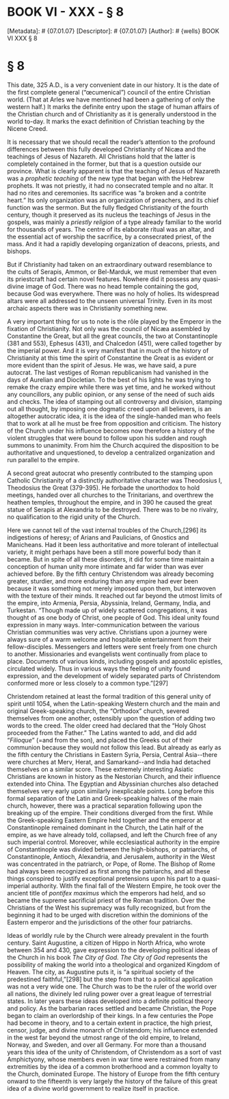 # BOOK VI - XXX - § 8
[Metadata]: # {07.01.07}
[Descriptor]: # {07.01.07}
[Author]: # {wells}
BOOK VI
XXX
§ 8
# § 8
This date, 325 A.D., is a very convenient date in our history. It is the date
of the first complete general (“œcumenical”) council of the entire Christian
world. (That at Arles we have mentioned had been a gathering of only the
western half.) It marks the definite entry upon the stage of human affairs of
the Christian church and of Christianity as it is generally understood in the
world to-day. It marks the exact definition of Christian teaching by the Nicene
Creed.

It is necessary that we should recall the reader’s attention to the profound
differences between this fully developed Christianity of Nicæa and the
teachings of Jesus of Nazareth. All Christians hold that the latter is
completely contained in the former, but that is a question outside our
province. What is clearly apparent is that the teaching of Jesus of Nazareth
was a _prophetic teaching_ of the new type that began with the Hebrew prophets.
It was not priestly, it had no consecrated temple and no altar. It had no rites
and ceremonies. Its sacrifice was “a broken and a contrite heart.” Its only
organization was an organization of preachers, and its chief function was the
sermon. But the fully fledged Christianity of the fourth century, though it
preserved as its nucleus the teachings of Jesus in the gospels, was mainly a
_priestly religion_ of a type already familiar to the world for thousands of
years. The centre of its elaborate ritual was an altar, and the essential act
of worship the sacrifice, by a consecrated priest, of the mass. And it had a
rapidly developing organization of deacons, priests, and bishops.

But if Christianity had taken on an extraordinary outward resemblance to the
cults of Serapis, Ammon, or Bel-Marduk, we must remember that even its
priestcraft had certain novel features. Nowhere did it possess any quasi-divine
image of God. There was no head temple containing the god, because God was
everywhere. There was no holy of holies. Its widespread altars were all
addressed to the unseen universal Trinity. Even in its most archaic aspects
there was in Christianity something new.

A very important thing for us to note is the rôle played by the Emperor in the
fixation of Christianity. Not only was the council of Nicæa assembled by
Constantine the Great, but all the great councils, the two at Constantinople
(381 and 553), Ephesus (431), and Chalcedon (451), were called together by the
imperial power. And it is very manifest that in much of the history of
Christianity at this time the spirit of Constantine the Great is as evident or
more evident than the spirit of Jesus. He was, we have said, a pure autocrat.
The last vestiges of Roman republicanism had vanished in the days of Aurelian
and Diocletian. To the best of his lights he was trying to remake the crazy
empire while there was yet time, and he worked without any councillors, any
public opinion, or any sense of the need of such aids and checks. The idea of
stamping out all controversy and division, stamping out all thought, by
imposing one dogmatic creed upon all believers, is an altogether autocratic
idea, it is the idea of the single-handed man who feels that to work at all he
must be free from opposition and criticism. The history of the Church under his
influence becomes now therefore a history of the violent struggles that were
bound to follow upon his sudden and rough summons to unanimity. From him the
Church acquired the disposition to be authoritative and unquestioned, to
develop a centralized organization and run parallel to the empire.

A second great autocrat who presently contributed to the stamping upon Catholic
Christianity of a distinctly authoritative character was Theodosius I,
Theodosius the Great (379-395). He forbade the unorthodox to hold meetings,
handed over all churches to the Trinitarians, and overthrew the heathen
temples, throughout the empire, and in 390 he caused the great statue of
Serapis at Alexandria to be destroyed. There was to be no rivalry, no
qualification to the rigid unity of the Church.

Here we cannot tell of the vast internal troubles of the Church,[296] its
indigestions of heresy; of Arians and Paulicians, of Gnostics and Manicheans.
Had it been less authoritative and more tolerant of intellectual variety, it
might perhaps have been a still more powerful body than it became. But in spite
of all these disorders, it did for some time maintain a conception of human
unity more intimate and far wider than was ever achieved before. By the fifth
century Christendom was already becoming greater, sturdier, and more enduring
than any empire had ever been because it was something not merely imposed upon
them, but interwoven with the texture of their minds. It reached out far beyond
the utmost limits of the empire, into Armenia, Persia, Abyssinia, Ireland,
Germany, India, and Turkestan. “Though made up of widely scattered
congregations, it was thought of as one body of Christ, one people of God. This
ideal unity found expression in many ways. Inter-communication between the
various Christian communities was very active. Christians upon a journey were
always sure of a warm welcome and hospitable entertainment from their
fellow-disciples. Messengers and letters were sent freely from one church to
another. Missionaries and evangelists went continually from place to place.
Documents of various kinds, including gospels and apostolic epistles,
circulated widely. Thus in various ways the feeling of unity found expression,
and the development of widely separated parts of Christendom conformed more or
less closely to a common type.”[297]

Christendom retained at least the formal tradition of this general unity of
spirit until 1054, when the Latin-speaking Western church and the main and
original Greek-speaking church, the “Orthodox” church, severed themselves from
one another, ostensibly upon the question of adding two words to the creed. The
older creed had declared that the “Holy Ghost proceeded from the Father.” The
Latins wanted to add, and did add “_Filioque_” (=and from the son), and placed
the Greeks out of their communion because they would not follow this lead. But
already as early as the fifth century the Christians in Eastern Syria, Persia,
Central Asia--there were churches at Merv, Herat, and Samarkand--and India had
detached themselves on a similar score. These extremely interesting Asiatic
Christians are known in history as the Nestorian Church, and their influence
extended into China. The Egyptian and Abyssinian churches also detached
themselves very early upon similarly inexplicable points. Long before this
formal separation of the Latin and Greek-speaking halves of the main church,
however, there was a practical separation following upon the breaking up of the
empire. Their conditions diverged from the first. While the Greek-speaking
Eastern Empire held together and the emperor at Constantinople remained
dominant in the Church, the Latin half of the empire, as we have already told,
collapsed, and left the Church free of any such imperial control. Moreover,
while ecclesiastical authority in the empire of Constantinople was divided
between the high-bishops, or patriarchs, of Constantinople, Antioch,
Alexandria, and Jerusalem, authority in the West was concentrated in the
patriarch, or Pope, of Rome. The Bishop of Rome had always been recognized as
first among the patriarchs, and all these things conspired to justify
exceptional pretensions upon his part to a quasi-imperial authority. With the
final fall of the Western Empire, he took over the ancient title of _pontifex
maximus_ which the emperors had held, and so became the supreme sacrificial
priest of the Roman tradition. Over the Christians of the West his supremacy
was fully recognized, but from the beginning it had to be urged with discretion
within the dominions of the Eastern emperor and the jurisdictions of the other
four patriarchs.

Ideas of worldly rule by the Church were already prevalent in the fourth
century. Saint Augustine, a citizen of Hippo in North Africa, who wrote between
354 and 430, gave expression to the developing political ideas of the Church in
his book _The City of God. The City of God_ represents the possibility of
making the world into a theological and organized Kingdom of Heaven. The city,
as Augustine puts it, is “a spiritual society of the predestined
faithful,”[298] but the step from that to a political application was not a
very wide one. The Church was to be the ruler of the world over all nations,
the divinely led ruling power over a great league of terrestrial states. In
later years these ideas developed into a definite political theory and policy.
As the barbarian races settled and became Christian, the Pope began to claim an
overlordship of their kings. In a few centuries the Pope had become in theory,
and to a certain extent in practice, the high priest, censor, judge, and divine
monarch of Christendom; his influence extended in the west far beyond the
utmost range of the old empire, to Ireland, Norway, and Sweden, and over all
Germany. For more than a thousand years this idea of the unity of Christendom,
of Christendom as a sort of vast Amphictyony, whose members even in war time
were restrained from many extremities by the idea of a common brotherhood and a
common loyalty to the Church, dominated Europe. The history of Europe from the
fifth century onward to the fifteenth is very largely the history of the
failure of this great idea of a divine world government to realize itself in
practice.

